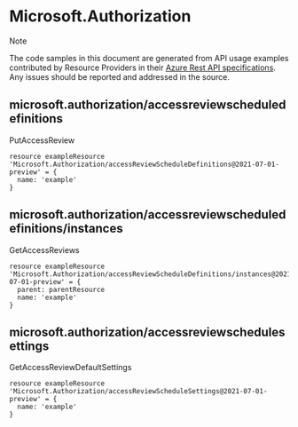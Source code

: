 # Microsoft.Authorization
  
> [!NOTE]
> The code samples in this document are generated from API usage examples contributed by Resource Providers in their [Azure Rest API specifications](https://github.com/Azure/azure-rest-api-specs). Any issues should be reported and addressed in the source.


## microsoft.authorization/accessreviewscheduledefinitions

PutAccessReview
```bicep
resource exampleResource 'Microsoft.Authorization/accessReviewScheduleDefinitions@2021-07-01-preview' = {
  name: 'example'
}
```

## microsoft.authorization/accessreviewscheduledefinitions/instances

GetAccessReviews
```bicep
resource exampleResource 'Microsoft.Authorization/accessReviewScheduleDefinitions/instances@2021-07-01-preview' = {
  parent: parentResource 
  name: 'example'
}
```

## microsoft.authorization/accessreviewschedulesettings

GetAccessReviewDefaultSettings
```bicep
resource exampleResource 'Microsoft.Authorization/accessReviewScheduleSettings@2021-07-01-preview' = {
  name: 'example'
}
```
